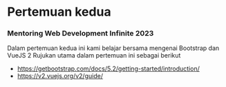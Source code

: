 # Pertemuan kedua
### Mentoring Web Development Infinite 2023
Dalam pertemuan kedua ini kami belajar bersama mengenai Bootstrap dan VueJS 2
Rujukan utama dalam pertemuan ini sebagai berikut
- https://getbootstrap.com/docs/5.2/getting-started/introduction/
- https://v2.vuejs.org/v2/guide/

